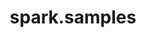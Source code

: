 ---
layout: default
title: spark.samples
name: spark.samples
fullname: ibm-cds-labs/spark.samples
description: tutorials and samples that show you how get the most out of IBM Analytics for Apache Spark
watchers: 33
stars: 33
forks: 43
languages: 
  - Jupyter Notebook
  - Scala
  - Java
  - Python

tech: 
  - Jupyter
  - Spark

level: Intermediate
giturl: https://github.com/ibm-cds-labs/spark.samples
---